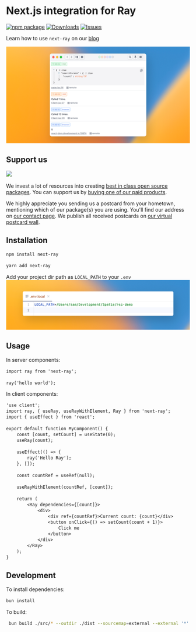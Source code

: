 # Next.js integration for Ray

[![npm package][npm-img]][npm-url]
[![Downloads][downloads-img]][downloads-url]
[![Issues][issues-img]][issues-url]

Learn how to use `next-ray` on our [blog](https://myray.app/blog/4-nextjs-ray-do-you-know-where-my-logs-went)

![og.png](img%2Fog.png)

## Support us

[<img src="https://github-ads.s3.eu-central-1.amazonaws.com/spatiebe.jpg?t=1" width="419px" />](https://spatie.be/github-ad-click/spatie.be)

We invest a lot of resources into creating [best in class open source packages](https://spatie.be/open-source). You can support us by [buying one of our paid products](https://spatie.be/open-source/support-us).

We highly appreciate you sending us a postcard from your hometown, mentioning which of our package(s) you are using. You'll find our address on [our contact page](https://spatie.be/about-us). We publish all received postcards on [our virtual postcard wall](https://spatie.be/open-source/postcards).


## Installation
```bash
npm install next-ray
```

```bash
yarn add next-ray
```

Add your project dir path as `LOCAL_PATH` to your `.env`
![local_path.png](img%2Flocal_path.png)

## Usage
In server components:
```tsx
import ray from 'next-ray';

ray('hello world');
```

In client components:

```tsx
'use client';
import ray, { useRay, useRayWithElement, Ray } from 'next-ray';
import { useEffect } from 'react';

export default function MyComponent() {
    const [count, setCount] = useState(0);
    useRay(count);
    
    useEffect(() => {
        ray('Hello Ray');
    }, []);
    
    const countRef = useRef(null);
    
    useRayWithElement(countRef, [count]);
    
    return (
        <Ray dependencies={[count]}>
            <div>
                <div ref={countRef}>Current count: {count}</div>
                <button onClick={() => setCount(count + 1)}>
                    Click me
                </button>
            </div>
        </Ray>
    );
}
```


## Development
To install dependencies:

```bash
bun install
```

To build:

```bash
 bun build ./src/* --outdir ./dist --sourcemap=external --external '*'
```

[downloads-img]:https://img.shields.io/npm/dt/next-ray
[downloads-url]:https://www.npmtrends.com/next-ray
[npm-img]:https://img.shields.io/npm/v/next-ray
[npm-url]:https://www.npmjs.com/package/next-ray
[issues-img]:https://img.shields.io/github/issues/spatie/next-ray
[issues-url]:https://github.com/spatie/next-ray/issues